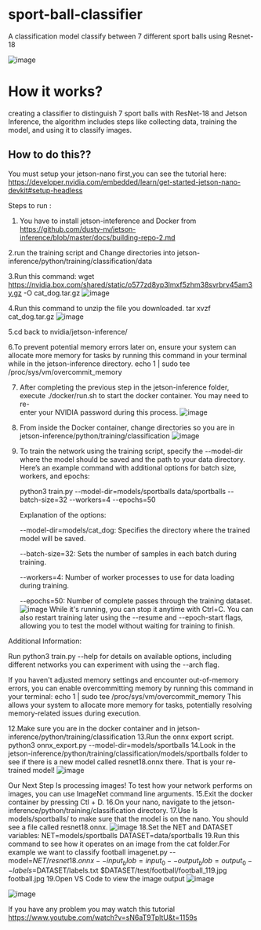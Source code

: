 # sport-ball-classifier


A classification model classify between 7 different sport balls using Resnet-18

 ![image](https://github.com/amannx26/sport-balls-detection/assets/173274284/557c9f92-3d3d-413f-849e-7e75ba939943)

 # How it works?
 
 creating a classifier to distinguish 7 sport balls with ResNet-18 and Jetson Inference, the algorithm includes steps like collecting data, training the model, and using it to classify images.

## How to do this??
You must setup your jetson-nano first,you can see the tutorial here:
https://developer.nvidia.com/embedded/learn/get-started-jetson-nano-devkit#setup-headless

Steps to run :
1. You have to install jetson-inteference and Docker from https://github.com/dusty-nv/jetson-inference/blob/master/docs/building-repo-2.md
 
  2.run the training script and Change directories into jetson-inference/python/training/classification/data
  
  3.Run this command:
  wget https://nvidia.box.com/shared/static/o577zd8yp3lmxf5zhm38svrbrv45am3y.gz -O cat_dog.tar.gz
     ![image](https://github.com/amannx26/sport-balls-detection/assets/173274284/4aedaf3c-04c7-4a63-a3d2-ae8f30ec6a55)
 
  4.Run this command to unzip the file you downloaded.
      tar xvzf cat_dog.tar.gz
      ![image](https://github.com/amannx26/sport-balls-detection/assets/173274284/5cd726ce-b338-4219-82ca-80d38435f37f)
 
  
  5.cd back to nvidia/jetson-inference/
  
   
  6.To prevent potential memory errors later on, ensure your system can allocate more memory for tasks by running this command in your terminal while    in the jetson-inference directory.
     echo 1 | sudo tee /proc/sys/vm/overcommit_memory
  
  7. After completing the previous step in the jetson-inference folder, execute ./docker/run.sh to start the docker container. You may need to re-  
      enter your NVIDIA password during this process.
     ![image](https://github.com/amannx26/sport-balls-detection/assets/173274284/aa59c330-baf4-41d9-9c90-a6a3068f63df)
 
  
  9. From inside the Docker container, change directories so you are in jetson-inference/python/training/classification
     ![image](https://github.com/amannx26/sport-balls-detection/assets/173274284/25954928-480b-47f3-b8d8-e57dd6a32e1e)
 
  
  11. To train the network using the training script, specify the --model-dir where the model should be saved and the path to your data directory.    
      Here’s an example command with additional options for batch size, workers, and epochs:
  
      python3 train.py --model-dir=models/sportballs data/sportballs --batch-size=32 --workers=4 --epochs=50
 
      Explanation of the options:
 
 
       --model-dir=models/cat_dog: Specifies the directory where the trained model will be saved.
     
 
      --batch-size=32: Sets the number of samples in each batch during training. 
     
  
      --workers=4: Number of worker processes to use for data loading during training. 
   
      --epochs=50: Number of complete passes through the training dataset.
 ![image](https://github.com/amannx26/sport-balls-detection/assets/173274284/2722b084-c10a-43df-88f1-f0d0e13d247e)
 While it's running, you can stop it anytime with Ctrl+C. You can also restart training later using the --resume and --epoch-start flags, allowing you to test the model without waiting for training to finish.
    
 Additional Information:
 
 Run python3 train.py --help for details on available options, including different networks you can experiment with using the --arch flag.
 
 If you haven't adjusted memory settings and encounter out-of-memory errors, you can enable overcommitting memory by running this command in your terminal:
 echo 1 | sudo tee /proc/sys/vm/overcommit_memory
 This allows your system to allocate more memory for tasks, potentially resolving memory-related issues during execution.
 
  12.Make sure you are in the docker container and in jetson-inference/python/training/classification
  13.Run the onnx export script.
  python3 onnx_export.py --model-dir=models/sportballs
  14.Look in the jetson-inference/python/training/classification/models/sportballs folder to see if there is a new model called resnet18.onnx there.   That is your re-trained model!
  ![image](https://github.com/amannx26/sport-balls-detection/assets/173274284/ec2f40dd-eb21-42a9-9761-94c146b32709)
 
  Our Next Step Is processing images!
  To test how your network performs on images, you can use ImageNet command line arguments.
  15.Exit the docker container by pressing Ctl + D.
  16.On your nano, navigate to the jetson-inference/python/training/classification directory.
  17.Use ls models/sportballs/ to make sure that the model is on the nano. You should see a file called resnet18.onnx.
  ![image](https://github.com/amannx26/sport-balls-detection/assets/173274284/985a01cb-88fe-4a67-b876-1bd88fe301bc)
  18.Set the NET and DATASET variables:
 NET=models/sportballs
 DATASET=data/sportballs
  19.Run this command to see how it operates on an image from the cat folder.For example we want to classify football
  imagenet.py --model=$NET/resnet18.onnx --input_blob=input_0 --output_blob=output_0 --labels=$DATASET/labels.txt $DATASET/test/football/football_119.jpg football.jpg
  19.Open VS Code to view the image output
  ![image](https://github.com/amannx26/sport-balls-detection/assets/173274284/e30c1cd8-3c59-434b-9869-1478b9fde7a9)
 
 
 
 ![image](https://github.com/amannx26/sport-balls-detection/assets/173274284/423dd2bf-e48b-4766-98bc-94137d54de73)




If you have any problem you may watch this tutorial
https://www.youtube.com/watch?v=sN6aT9TpltU&t=1159s









